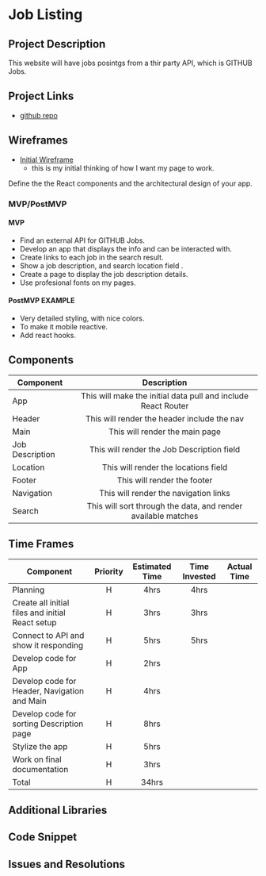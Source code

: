 # Job Listing

<!-- ![](https://media.giphy.com/media/R6xi8dXsRhIjK/giphy.gif)
<--- me coding this app! -->

## Project Description

This website will have jobs posintgs from a thir party API, which is GITHUB Jobs.

## Project Links

- [github repo](https://git.generalassemb.ly/saintaubins/project-2/tree/master/jobposts)
<!-- - [deployment]() -->

## Wireframes

- [Initial Wireframe](https://drive.google.com/file/d/0B7ROCI4yBH-tMFNNbGVRQ0JyclBHZjZOTGViQkR4VDN2TUVF/view?usp=sharing)
	- this is my initial thinking of how I want my page to work.
<!-- - [react architecture]() -->

Define the the React components and the architectural design of your app.

### MVP/PostMVP

#### MVP
- Find an external API for GITHUB Jobs.
- Develop an app that displays the info and can be interacted with.
- Create links to each job in the search result.
- Show a job description, and search location field .
- Create a page to display the job description details. 
- Use profesional fonts on my pages.

#### PostMVP EXAMPLE
- Very detailed styling, with nice colors.
- To make it mobile reactive.
- Add react hooks.

## Components

| Component | Description | 
| --- | :---: |  
| App | This will make the initial data pull and include React Router| 
| Header | This will render the header include the nav | 
| Main | This will render the main page | 
| Job Description | This will render the Job Description field | 
| Location | This will render the locations field | 
| Footer | This will render the footer | 
| Navigation | This will render the navigation links | 
| Search | This will sort through the data, and render available matches | 

## Time Frames

| Component | Priority | Estimated Time | Time Invested | Actual Time |
| --- | :---: |  :---: | :---: | :---: |
| Planning | H | 4hrs | 4hrs |  |
| Create all initial files and initial React setup | H | 3hrs | 3hrs |  |
| Connect to API and show it responding | H | 5hrs | 5hrs |  |
| Develop code for App | H | 2hrs |  |  |
| Develop code for Header, Navigation and Main | H | 4hrs |  |  |
| Develop code for sorting Description page | H | 8hrs |  |  |
| Stylize the app | H | 5hrs |  |  |
| Work on final documentation | H | 3hrs |  |  |
| Total | H | 34hrs |  |  |

## Additional Libraries
 <!-- Use this section to list all supporting libraries and their role in the project such as Axios, ReactStrap, D3, etc.  -->

## Code Snippet

<!-- Use this section to include a brief code snippet of functionality that you are proud of an a brief description.  Code snippet should not be greater than 10 lines of code.  -->

<!-- ```
function reverse(string) {
	// here is the code to reverse a string of text
}
``` -->

## Issues and Resolutions
 <!-- Use this section to list of all major issues encountered and their resolution. -->

<!-- #### SAMPLE.....
**ERROR**: app.js:34 Uncaught SyntaxError: Unexpected identifier                                
**RESOLUTION**: Missing comma after first object in sources {} object -->